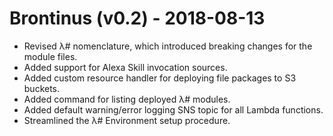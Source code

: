 # Brontinus (v0.2) - 2018-08-13

* Revised λ# nomenclature, which introduced breaking changes for the module files.
* Added support for Alexa Skill invocation sources.
* Added custom resource handler for deploying file packages to S3 buckets.
* Added command for listing deployed λ# modules.
* Added default warning/error logging SNS topic for all Lambda functions.
* Streamlined the λ# Environment setup procedure.
